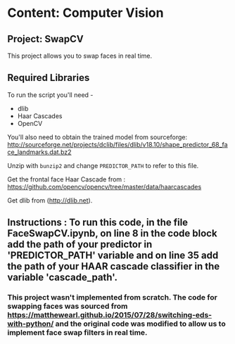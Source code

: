 # Content: Computer Vision
## Project: SwapCV

This project allows you to swap faces in real time.

## Required Libraries

To run the script you'll need -
* dlib 
* Haar Cascades 
* OpenCV 

You'll also need to obtain the trained model from sourceforge:
    http://sourceforge.net/projects/dclib/files/dlib/v18.10/shape_predictor_68_face_landmarks.dat.bz2
    
Unzip with `bunzip2` and change `PREDICTOR_PATH` to refer to this file.

Get the frontal face Haar Cascade from : https://github.com/opencv/opencv/tree/master/data/haarcascades

Get dlib from (http://dlib.net).

## Instructions : To run this code, in the file FaceSwapCV.ipynb, on line 8 in the code block add the path of your predictor in 'PREDICTOR_PATH' variable and on line 35 add the path of your HAAR cascade classifier in the variable 'cascade_path'.

### This project wasn't implemented from scratch. The code for swapping faces was sourced from https://matthewearl.github.io/2015/07/28/switching-eds-with-python/ and the original code was modified to allow us to implement face swap filters in real time.
